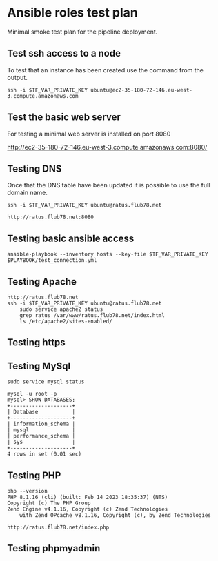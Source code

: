 # Ansible roles test plan

Minimal smoke test plan for the pipeline deployment.

## Test ssh access to a node

To test that an instance has been created use the command from the output.

    ssh -i $TF_VAR_PRIVATE_KEY ubuntu@ec2-35-180-72-146.eu-west-3.compute.amazonaws.com
    

## Test the basic web server

For testing a minimal web server is installed on port 8080

http://ec2-35-180-72-146.eu-west-3.compute.amazonaws.com:8080/

## Testing DNS

Once that the DNS table have been updated it is possible to use the full domain name.

    ssh -i $TF_VAR_PRIVATE_KEY ubuntu@ratus.flub78.net

    http://ratus.flub78.net:8080


## Testing basic ansible access

    ansible-playbook --inventory hosts --key-file $TF_VAR_PRIVATE_KEY $PLAYBOOK/test_connection.yml

## Testing Apache

    http://ratus.flub78.net
    ssh -i $TF_VAR_PRIVATE_KEY ubuntu@ratus.flub78.net
        sudo service apache2 status
        grep ratus /var/www/ratus.flub78.net/index.html
        ls /etc/apache2/sites-enabled/

## Testing https



## Testing MySql

```
sudo service mysql status

mysql -u root -p
mysql> SHOW DATABASES;
+--------------------+
| Database           |
+--------------------+
| information_schema |
| mysql              |
| performance_schema |
| sys                |
+--------------------+
4 rows in set (0.01 sec)
``` 

## Testing PHP
```
php --version
PHP 8.1.16 (cli) (built: Feb 14 2023 18:35:37) (NTS)
Copyright (c) The PHP Group
Zend Engine v4.1.16, Copyright (c) Zend Technologies
    with Zend OPcache v8.1.16, Copyright (c), by Zend Technologies
```

    http://ratus.flub78.net/index.php

## Testing phpmyadmin
